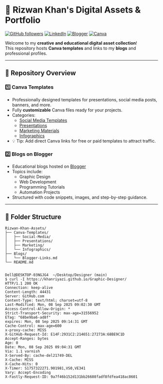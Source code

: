 # 📂 Rizwan Khan's Digital Assets & Portfolio

[![GitHub followers](https://img.shields.io/github/followers/KhanRiyazi?style=social)](https://github.com/KhanRiyazi)
[![LinkedIn](https://img.shields.io/badge/LinkedIn-Rizwan-blue?style=flat-square&logo=linkedin)](https://www.linkedin.com/in/rizwan-ali-389660156/)
[![Blogger](https://img.shields.io/badge/Blogger-Blogs-orange?style=flat-square&logo=blogger)](https://www.blogger.com/blog/posts/3329850273058131444)
[![Canva](https://img.shields.io/badge/Canva-Templates-brightgreen?style=flat-square&logo=canva)](https://www.canva.com/)

Welcome to my **creative and educational digital asset collection**!  
This repository hosts **Canva templates** and links to my **blogs** and professional profiles.

---

## 🔹 Repository Overview

### 1️⃣ Canva Templates
- Professionally designed templates for presentations, social media posts, banners, and more.
- Fully **customizable** Canva files ready for your projects.
- Categories:
  - [Social Media Templates](Canva-Templates/Social-Media)
  - [Presentations](Canva-Templates/Presentations)
  - [Marketing Materials](Canva-Templates/Marketing)
  - [Infographics](Canva-Templates/Infographics)
- 💡 Tip: Add direct Canva links for free or paid templates to attract traffic.

### 2️⃣ Blogs on Blogger
- Educational blogs hosted on [Blogger](https://www.blogger.com/blog/posts/3329850273058131444)
- Topics include:
  - Graphic Design
  - Web Development
  - Programming Tutorials
  - Automation Projects
- Structured with code snippets, images, and step-by-step guidance.

---

## 📁 Folder Structure

```text
Rizwan-Khan-Assets/
├── Canva-Templates/
│   ├── Social-Media/
│   ├── Presentations/
│   ├── Marketing/
│   └── Infographics/
├── Blogs/
│   └── Blogger-Links.md
└── README.md


Dell@DESKTOP-03NGJG4  ~/Desktop/Designer (main)
$ curl -I https://khanriyazi.github.io/Graphic-Designer/
HTTP/1.1 200 OK
Connection: keep-alive
Content-Length: 44431
Server: GitHub.com
Content-Type: text/html; charset=utf-8
Last-Modified: Mon, 08 Sep 2025 09:02:30 GMT
Access-Control-Allow-Origin: *
Strict-Transport-Security: max-age=31556952
ETag: "68be9ba6-ad8f"
expires: Mon, 08 Sep 2025 09:14:31 GMT
Cache-Control: max-age=600
x-proxy-cache: MISS
X-GitHub-Request-Id: E14F:2931C2:214651:27273A:68BE9C1D
Accept-Ranges: bytes
Age: 0
Date: Mon, 08 Sep 2025 09:04:31 GMT
Via: 1.1 varnish
X-Served-By: cache-del21749-DEL
X-Cache: MISS
X-Cache-Hits: 0
X-Timer: S1757322271.901981,VS0,VE341
Vary: Accept-Encoding
X-Fastly-Request-ID: 9a7f46b152d131bb26608fadf8fdfea418ac8601

